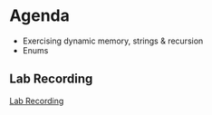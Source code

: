 # Agenda

- Exercising dynamic memory, strings & recursion
- Enums

## Lab Recording
[Lab Recording](https://drive.google.com/file/d/1AvxIIO4jsLUWzNVerZmmAMaUxc07MTAi/view?usp=sharing)
